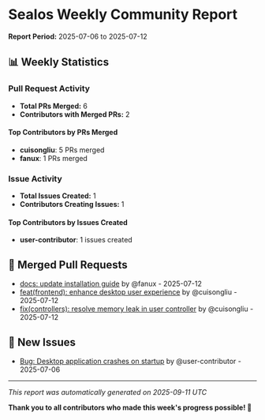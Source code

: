 # Sealos Weekly Community Report

**Report Period:** 2025-07-06 to 2025-07-12

## 📊 Weekly Statistics

### Pull Request Activity

- **Total PRs Merged:** 6
- **Contributors with Merged PRs:** 2

#### Top Contributors by PRs Merged

- **cuisongliu**: 5 PRs merged
- **fanux**: 1 PRs merged

### Issue Activity

- **Total Issues Created:** 1
- **Contributors Creating Issues:** 1

#### Top Contributors by Issues Created

- **user-contributor**: 1 issues created

## 🚀 Merged Pull Requests

- [docs: update installation guide](https://github.com/labring/sealos/pull/6029) by @fanux - 2025-07-12
- [feat(frontend): enhance desktop user experience](https://github.com/labring/sealos/pull/6027) by @cuisongliu - 2025-07-12
- [fix(controllers): resolve memory leak in user controller](https://github.com/labring/sealos/pull/6028) by @cuisongliu - 2025-07-12

## 🐛 New Issues

- [Bug: Desktop application crashes on startup](https://github.com/labring/sealos/issues/8027) by @user-contributor - 2025-07-06

---

*This report was automatically generated on 2025-09-11 UTC*

**Thank you to all contributors who made this week's progress possible! 🎉**
